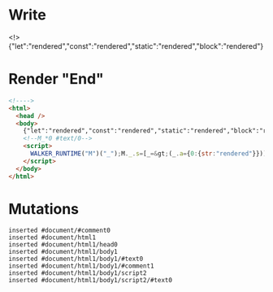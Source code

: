 # Write
  <!>{"let":"rendered","const":"rendered","static":"rendered","block":"rendered"}<!--M_*0 #text/0--><script>WALKER_RUNTIME("M")("_");M._.s=[_=>(_.a={0:{str:"rendered"}})];M._.e=[0,"packages/translator-tags/src/__tests__/fixtures/do-tag/template.marko_0"];M._.d=1;M._.w()</script>


# Render "End"
```html
<!---->
<html>
  <head />
  <body>
    {"let":"rendered","const":"rendered","static":"rendered","block":"rendered"}
    <!--M_*0 #text/0-->
    <script>
      WALKER_RUNTIME("M")("_");M._.s=[_=&gt;(_.a={0:{str:"rendered"}})];M._.e=[0,"packages/translator-tags/src/__tests__/fixtures/do-tag/template.marko_0"];M._.d=1;M._.w()
    </script>
  </body>
</html>
```

# Mutations
```
inserted #document/#comment0
inserted #document/html1
inserted #document/html1/head0
inserted #document/html1/body1
inserted #document/html1/body1/#text0
inserted #document/html1/body1/#comment1
inserted #document/html1/body1/script2
inserted #document/html1/body1/script2/#text0
```